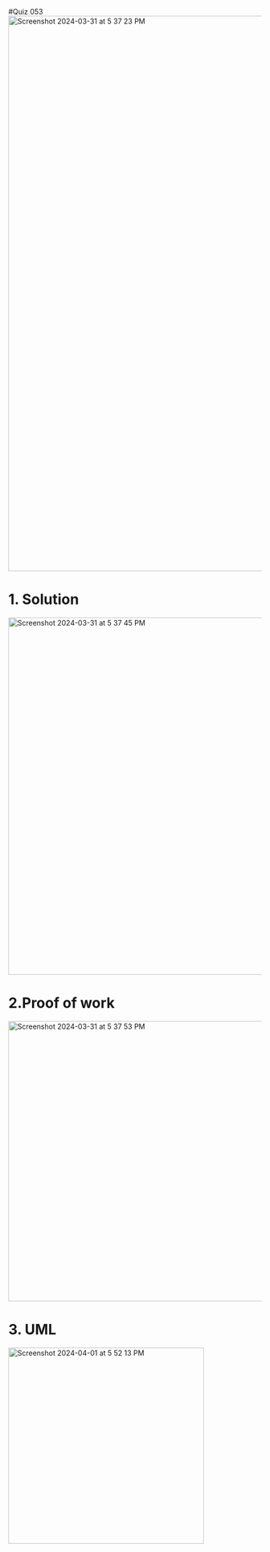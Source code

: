 #Quiz 053
<img width="1102" alt="Screenshot 2024-03-31 at 5 37 23 PM" src="https://github.com/K-Schriber/Unit-4-Comp-Sci/assets/142757998/cf1554ed-1ceb-40fb-87d9-01fbf69ab885">

# 1. Solution
<img width="709" alt="Screenshot 2024-03-31 at 5 37 45 PM" src="https://github.com/K-Schriber/Unit-4-Comp-Sci/assets/142757998/586a318a-022c-4125-b1dd-836b421c980d">


# 2.Proof of work

<img width="556" alt="Screenshot 2024-03-31 at 5 37 53 PM" src="https://github.com/K-Schriber/Unit-4-Comp-Sci/assets/142757998/1e4d4111-9f21-4416-948d-2688f68c151c">


# 3. UML
<img width="389" alt="Screenshot 2024-04-01 at 5 52 13 PM" src="https://github.com/K-Schriber/Unit-4-Comp-Sci/assets/142757998/37d0869c-fd17-46e0-a307-03d95958356f">

